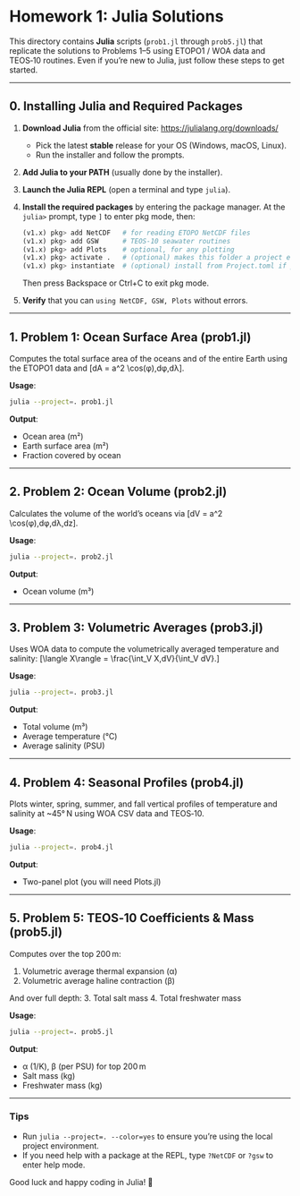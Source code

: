 # Homework 1: Julia Solutions

This directory contains **Julia** scripts (`prob1.jl` through `prob5.jl`) that replicate the solutions to Problems 1–5 using ETOPO1 / WOA data and TEOS‑10 routines. Even if you’re new to Julia, just follow these steps to get started.

---

## 0. Installing Julia and Required Packages

1. **Download Julia** from the official site: https://julialang.org/downloads/
   - Pick the latest **stable** release for your OS (Windows, macOS, Linux).
   - Run the installer and follow the prompts.

2. **Add Julia to your PATH** (usually done by the installer).

3. **Launch the Julia REPL** (open a terminal and type `julia`).

4. **Install the required packages** by entering the package manager. At the `julia>` prompt, type `]` to enter pkg mode, then:
   ```julia
   (v1.x) pkg> add NetCDF   # for reading ETOPO NetCDF files
   (v1.x) pkg> add GSW      # TEOS‑10 seawater routines
   (v1.x) pkg> add Plots    # optional, for any plotting
   (v1.x) pkg> activate .   # (optional) makes this folder a project environment
   (v1.x) pkg> instantiate  # (optional) install from Project.toml if provided
   ```
   Then press Backspace or Ctrl+C to exit pkg mode.

5. **Verify** that you can `using NetCDF, GSW, Plots` without errors.

---

## 1. Problem 1: Ocean Surface Area (prob1.jl)

Computes the total surface area of the oceans and of the entire Earth using the ETOPO1 data and
\[dA = a^2 \cos(φ)\,dφ\,dλ\].

**Usage**:
```bash
julia --project=. prob1.jl
```
**Output**:
- Ocean area (m²)
- Earth surface area (m²)
- Fraction covered by ocean

---

## 2. Problem 2: Ocean Volume (prob2.jl)

Calculates the volume of the world’s oceans via
\[dV = a^2 \cos(φ)\,dφ\,dλ\,dz\].

**Usage**:
```bash
julia --project=. prob2.jl
```
**Output**:
- Ocean volume (m³)

---

## 3. Problem 3: Volumetric Averages (prob3.jl)

Uses WOA data to compute the volumetrically averaged temperature and salinity:
\[\langle X\rangle = \frac{\int_V X\,dV}{\int_V dV}.\]

**Usage**:
```bash
julia --project=. prob3.jl
```
**Output**:
- Total volume (m³)
- Average temperature (°C)
- Average salinity (PSU)

---

## 4. Problem 4: Seasonal Profiles (prob4.jl)

Plots winter, spring, summer, and fall vertical profiles of temperature and salinity at ~45° N using WOA CSV data and TEOS‑10.

**Usage**:
```bash
julia --project=. prob4.jl
```
**Output**:
- Two-panel plot (you will need Plots.jl)

---

## 5. Problem 5: TEOS‑10 Coefficients & Mass (prob5.jl)

Computes over the top 200 m:
1. Volumetric average thermal expansion (α)
2. Volumetric average haline contraction (β)

And over full depth:
3. Total salt mass
4. Total freshwater mass

**Usage**:
```bash
julia --project=. prob5.jl
```
**Output**:
- α (1/K), β (per PSU) for top 200 m
- Salt mass (kg)
- Freshwater mass (kg)

---

### Tips
- Run `julia --project=. --color=yes` to ensure you’re using the local project environment.
- If you need help with a package at the REPL, type `?NetCDF` or `?gsw` to enter help mode.

Good luck and happy coding in Julia! 🚀


